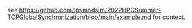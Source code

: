 see https://github.com/lpsmodsim/2022HPCSummer-TCPGlobalSynchronization/blob/main/example.md for context.
